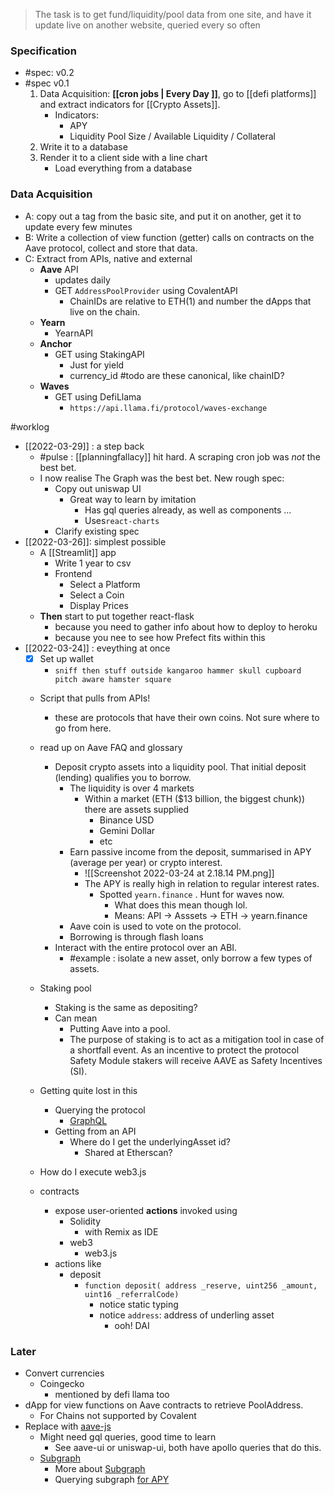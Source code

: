 > The task is to get fund/liquidity/pool data from one site, and have it update live on another website, queried every so often

### Specification
+ #spec: v0.2
+ #spec v0.1
	1. Data Acquisition: **[[cron jobs | Every Day ]]**, go to [[defi platforms]] and extract indicators for [[Crypto Assets]].
		+ Indicators: 
			+ APY
			+ Liquidity Pool Size / Available Liquidity / Collateral
	2. Write it to a database
	3. Render it to a client side with a line chart
		+ Load everything from a database

### Data Acquisition
+ A: copy out a tag from the basic site, and put it on another, get it to update every few minutes
+ B: Write a collection of view function (getter) calls on contracts on the Aave protocol, collect and store that data. 
+ C: Extract from APIs, native and external
	+ **Aave** API
		+ updates daily
		+ GET `AddressPoolProvider` using CovalentAPI
			+ ChainIDs are relative to ETH(1) and number the dApps that live on the chain. 
	+ **Yearn**
		+ YearnAPI
	+ **Anchor**
		+ GET using StakingAPI
			+ Just for yield
			+ currency_id #todo are these canonical, like chainID?
	+ **Waves**
		+ GET using DefiLlama
			+ `https://api.llama.fi/protocol/waves-exchange`

#worklog 
+ [[2022-03-29]] : a step back
	+ #pulse : [[planningfallacy]] hit hard. A scraping cron job was *not* the best bet.
	+ I now realise The Graph was the best bet. New rough spec:
		+ Copy out uniswap UI
			+ Great way to learn by imitation
				+ Has gql queries already, as well as components ...
				+ Uses`react-charts`
		+ Clarify existing spec
+ [[2022-03-26]]: simplest possible
	+ A [[Streamlit]] app
		+ Write 1 year to csv
		+ Frontend
			+ Select a Platform
			+ Select a Coin
			+ Display Prices
	+ **Then** start to put together react-flask
		+ because you need to gather info about how to deploy to heroku
		+ because you nee to see how Prefect fits within this
+ [[2022-03-24]] : eveything at once 
	+ [x] Set up wallet
		+ `sniff then stuff outside kangaroo hammer skull cupboard pitch aware hamster square`
	+ Script that pulls from APIs!
		+ these are protocols that have their own coins. Not sure where to go from here.
	+ read up on Aave FAQ and glossary
		+ Deposit crypto assets into a liquidity pool. That initial deposit (lending) qualifies you to borrow. 
			+ The liquidity is over 4 markets
				+ Within a market  (ETH ($13 billion, the biggest chunk)) there are assets supplied
					+ Binance USD
					+ Gemini Dollar
					+ etc
			+ Earn passive income from the deposit, summarised in APY (average per year) or crypto interest. 
				+ ![[Screenshot 2022-03-24 at 2.18.14 PM.png]]
				+ The APY is really high in relation to regular interest rates.
					+ Spotted `yearn.finance` . Hunt for waves now. 
						+ What does this mean though lol. 
						+ Means: API -> Asssets -> ETH -> yearn.finance
			+ Aave coin is used to vote on the protocol. 
			+ Borrowing is through flash loans
		+ Interact with the entire protocol over an ABI. 
			+ #example : isolate a new asset, only borrow a few types of assets. 
	
	+ Staking pool
		+ Staking is the same as depositing?
		+ Can mean
			+ Putting Aave into a pool.
			+ The purpose of staking is to act as a mitigation tool in case of a shortfall event. As an incentive to protect the protocol Safety Module stakers will receive AAVE as Safety Incentives (SI).
	
	+ Getting quite lost in this
		+ Querying the protocol
			+ [GraphQL](https://thegraph.com/hosted-service/subgraph/aave/protocol-v2?selected=playground)
		+ Getting from an API
			+ Where do I get the underlyingAsset id?
				+ Shared at Etherscan?
	+ How do I execute web3.js
	
	+ contracts
		+ expose user-oriented **actions** invoked using
			+ Solidity
				+ with Remix as IDE
			+ web3
				+ web3.js
		+ actions like
			+ deposit
				+ `function deposit( address _reserve, uint256 _amount, uint16 _referralCode)`
					+ notice static typing
					+ notice `address`: address of underling asset
						+ ooh! DAI

### Later
+ Convert currencies
	+ Coingecko
		+ mentioned by defi llama too
+ dApp for view functions on Aave contracts to retrieve PoolAddress. 
	+ For Chains not supported by Covalent
+ Replace with [aave-js](https://github.com/aave/aave-js/blob/master/README.md#reserve-data)
	+ Might need gql queries, good time to learn
		+ See aave-ui or uniswap-ui, both have apollo queries that do this.
	+ [Subgraph](https://docs.aave.com/developers/v/1.0/integrating-aave/using-graphql)
		+ More about [Subgraph](https://docs.aave.com/developers/v/2.0/getting-started/using-graphql#aaves-subgraphs)
		+ Querying subgraph [for APY](https://docs.aave.com/developers/v/2.0/guides/apy-and-apr)